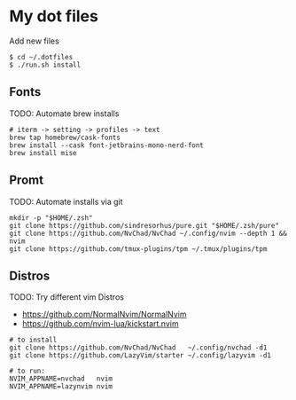 # My dot files

Add new files

```
$ cd ~/.dotfiles
$ ./run.sh install
```

## Fonts

TODO: Automate brew installs

```
# iterm -> setting -> profiles -> text
brew tap homebrew/cask-fonts
brew install --cask font-jetbrains-mono-nerd-font
brew install mise
```

## Promt

TODO: Automate installs via git
```
mkdir -p "$HOME/.zsh"
git clone https://github.com/sindresorhus/pure.git "$HOME/.zsh/pure"
git clone https://github.com/NvChad/NvChad ~/.config/nvim --depth 1 && nvim
git clone https://github.com/tmux-plugins/tpm ~/.tmux/plugins/tpm
```

## Distros

TODO: Try different vim Distros
- https://github.com/NormalNvim/NormalNvim
- https://github.com/nvim-lua/kickstart.nvim

```
# to install
git clone https://github.com/NvChad/NvChad   ~/.config/nvchad -d1
git clone https://github.com/LazyVim/starter ~/.config/lazyvim -d1

# to run:
NVIM_APPNAME=nvchad   nvim
NVIM_APPNAME=lazynvim nvim
```

